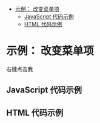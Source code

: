 <!-- START doctoc generated TOC please keep comment here to allow auto update -->
<!-- DON'T EDIT THIS SECTION, INSTEAD RE-RUN doctoc TO UPDATE -->


- [示例： 改变菜单项](#demo-disabled-changing)
  - [JavaScript 代码示例](#example-code)
  - [HTML 代码示例](#example-html)

<!-- END doctoc generated TOC please keep comment here to allow auto update -->

# 示例： 改变菜单项

<span class="context-menu-one btn btn-neutral">右键点击我</span>

## JavaScript 代码示例

<script type="text/javascript" class="showcase">
$(function(){
    $.contextMenu({
        selector: '.context-menu-one', 
        callback: function(key, options) {
            var message = ""你点击了： " + key;
            $('#msg').text(message); 
        },
        items: {
            "edit": {name: "可点击", icon: "edit"},
            "cut": {
                name: "已禁用", 
                icon: "cut", 
                disabled: function(key, opt) { 
                    // this references the trigger element
                    return !this.data('cutDisabled'); 
                }
            },
            "toggle": {
                name: "切换", 
                callback: function() {
                    // this references the trigger element
                    this.data('cutDisabled', !this.data('cutDisabled'));
                    return false;
                }
            }
        }
    });
});
</script>

## HTML 代码示例
<div style="display:none;" class="showcase" data-showcase-import=".context-menu-one"></div>
<div id="msg"></div>